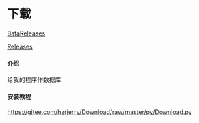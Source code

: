 # 下载
[BataReleases](https://github.com/huangzherui/Download/releases/tag/Zbh_edited_Beta_version)

[Releases](https://github.com/huangzherui/Download/releases/tag/RTM)
#### 介绍
给我的程序作数据库

#### 安装教程
https://gitee.com/hzrjerry/Download/raw/master/py/Download.py
